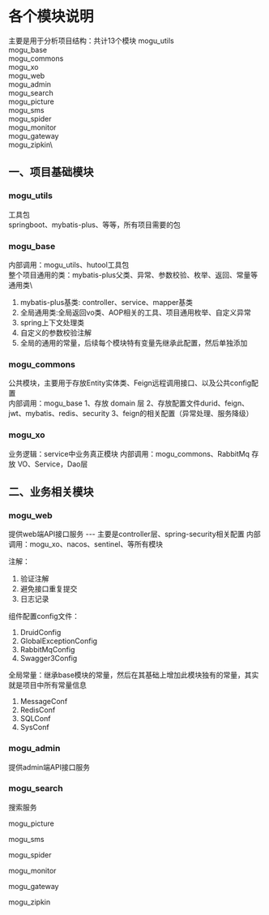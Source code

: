 # 各个模块说明
主要是用于分析项目结构：共计13个模块
mogu_utils\
mogu_base\
mogu_commons\
mogu_xo\
mogu_web\
mogu_admin\
mogu_search\
mogu_picture\
mogu_sms\
mogu_spider\
mogu_monitor\
mogu_gateway\
mogu_zipkin\

## 一、项目基础模块
### mogu_utils
工具包\
springboot、mybatis-plus、等等，所有项目需要的包

### mogu_base
内部调用：mogu_utils、hutool工具包\
整个项目通用的类：mybatis-plus父类、异常、参数校验、枚举、返回、常量等通用类\
1. mybatis-plus基类: controller、service、mapper基类
2. 全局通用类:全局返回vo类、AOP相关的工具、项目通用枚举、自定义异常
3. spring上下文处理类
4. 自定义的参数校验注解
5. 全局的通用的常量，后续每个模块特有变量先继承此配置，然后单独添加

### mogu_commons
公共模块，主要用于存放Entity实体类、Feign远程调用接口、以及公共config配置\
内部调用：mogu_base
1、存放 domain 层
2、存放配置文件durid、feign、jwt、mybatis、redis、security
3、feign的相关配置（异常处理、服务降级）

### mogu_xo
业务逻辑：service中业务真正模块
内部调用：mogu_commons、RabbitMq
存放 VO、Service，Dao层

<!-- #################################### -->
## 二、业务相关模块

### mogu_web
提供web端API接口服务 --- 主要是controller层、spring-security相关配置
内部调用：mogu_xo、nacos、sentinel、等所有模块

注解：
1. 验证注解
2. 避免接口重复提交
3. 日志记录

组件配置config文件：
1. DruidConfig
2. GlobalExceptionConfig
3. RabbitMqConfig
4. Swagger3Config

全局常量：继承base模块的常量，然后在其基础上增加此模块独有的常量，其实就是项目中所有常量信息
1. MessageConf
2. RedisConf
3. SQLConf
4. SysConf

### mogu_admin
提供admin端API接口服务

### mogu_search
搜索服务

<!-- #################################### -->
<!-- 照片存储服务 -->
<module>mogu_picture</module>
<!-- 发短息服务 -->
<module>mogu_sms</module>
<!-- 爬虫服务 -->
<module>mogu_spider</module>

<!-- #################################### -->
<!-- 监控服务，集成SpringBootAdmin用于管理和监控SpringBoot应用程序 -->
<module>mogu_monitor</module>
<!-- 网关 -->
<module>mogu_gateway</module>
<!-- zipkin链路追踪 -->
<module>mogu_zipkin</module>
